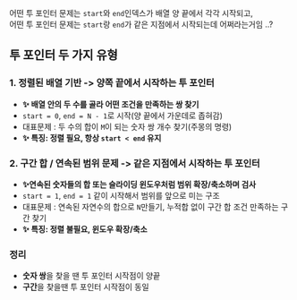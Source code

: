 어떤 투 포인터 문제는 `start`와 `end`인덱스가 배열 양 끝에서 각각 시작되고,  
어떤 투 포인터 문제는 `start`랑 `end`가 같은 지점에서 시작되는데 어쩌라는거임 ..?

## 투 포인터 두 가지 유형
### 1. 정렬된 배열 기반 -> 양쪽 끝에서 시작하는 투 포인터
- **✨ 배열 안의 두 수를 골라 어떤 조건을 만족하는 쌍 찾기**
- `start = 0`, `end = N - 1`로 시작(양 끝에서 가운데로 좁혀감)
- 대표문제 : 두 수의 합이 `M`이 되는 숫자 쌍 개수 찾기(주몽의 명령)
- **✨ 특징: 정렬 필요, 항상 `start < end` 유지**

### 2. 구간 합 / 연속된 범위 문제 -> 같은 지점에서 시작하는 투 포인터
- **✨연속된 숫자들의 합 또는 슬라이딩 윈도우처럼 범위 확장/축소하며 검사**
- `start = 1`, `end = 1` 같이 시작해서 범위를 앞으로 미는 구조
- 대표문제 : 연속된 자연수의 합으로 `N`만들기, 누적합 없이 구간 합 조건 만족하는 구간 찾기
- **✨ 특징: 정렬 불필요, 윈도우 확장/축소**

### 정리
- **숫자 쌍**을 찾을 땐 투 포인터 시작점이 양끝
- **구간**을 찾을땐 투 포인터 시작점이 동일
